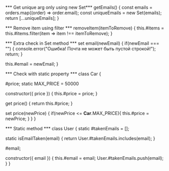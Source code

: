 *** Get unique arg only using new Set***
  getEmails() {
        const emails = orders.map((order) => order.email);
        const uniqueEmails = new Set(emails);
        return [...uniqueEmails];
    }

*** Remove item using filter ***
  removeItem(itemToRemove) {
    this.#items = this.#items.filter(item => item !== itemToRemove);
  }

*** Extra check in Set method ***
set email(newEmail) {
  if(newEmail === "") {
    console.error("Ошибка! Почта не может быть пустой строкой!");
    return;
  }

  this.#email = newEmail;
}

*** Check with static property ***
class Car {
 
  #price;
  static MAX_PRICE = 50000

  constructor({ price }) {
    this.#price = price;
  }

  get price() {
    return this.#price;
  }

  set price(newPrice) {
    if(newPrice <= **Car**.MAX_PRICE){
    this.#price = newPrice;
    }
  }
 }

 *** Static method ***
 class User {
  static #takenEmails = [];

  static isEmailTaken(email) {
    return User.#takenEmails.includes(email);
  }

  #email;

  constructor({ email }) {
    this.#email = email;
    User.#takenEmails.push(email);
  }
}